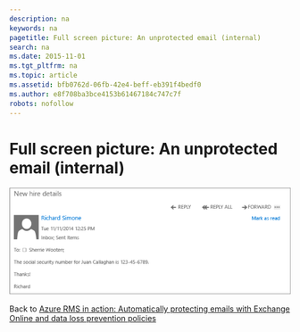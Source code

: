 ```yaml
---
description: na
keywords: na
pagetitle: Full screen picture: An unprotected email (internal)
search: na
ms.date: 2015-11-01
ms.tgt_pltfrm: na
ms.topic: article
ms.assetid: bfb0762d-06fb-42e4-beff-eb391f4bedf0
ms.author: e8f708ba3bce4153b61467184c747c7f
robots: nofollow
---
```

# Full screen picture: An unprotected email (internal)
![](../Image/AzRMS_DLPUnprotectedEmail.png)

Back to [Azure RMS in action: Automatically protecting emails with Exchange Online and data loss prevention policies](http://technet.microsoft.com/library/jj585026.aspx)

